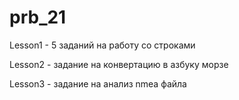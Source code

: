 # prb_21
Lesson1 - 5 заданий на работу со строками

Lesson2 - задание на конвертацию в азбуку морзе

Lesson3 - задание на анализ nmea файла

